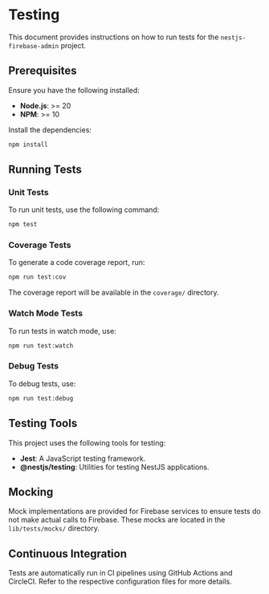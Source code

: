 # Testing

This document provides instructions on how to run tests for the `nestjs-firebase-admin` project.

## Prerequisites

Ensure you have the following installed:

- **Node.js**: >= 20
- **NPM**: >= 10

Install the dependencies:

```bash
npm install
```

## Running Tests

### Unit Tests

To run unit tests, use the following command:

```bash
npm test
```

### Coverage Tests

To generate a code coverage report, run:

```bash
npm run test:cov
```

The coverage report will be available in the `coverage/` directory.

### Watch Mode Tests

To run tests in watch mode, use:

```bash
npm run test:watch
```

### Debug Tests

To debug tests, use:

```bash
npm run test:debug
```

## Testing Tools

This project uses the following tools for testing:

- **Jest**: A JavaScript testing framework.
- **@nestjs/testing**: Utilities for testing NestJS applications.

## Mocking

Mock implementations are provided for Firebase services to ensure tests do not make actual calls to Firebase. These mocks are located in the `lib/tests/mocks/` directory.

## Continuous Integration

Tests are automatically run in CI pipelines using GitHub Actions and CircleCI. Refer to the respective configuration files for more details.
